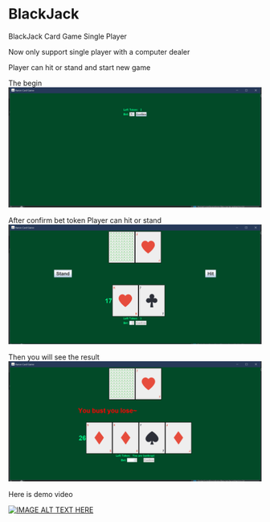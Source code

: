 # BlackJack

BlackJack Card Game Single Player

Now only support single player with a computer dealer

Player can hit or stand and start new game

The begin
![Alt text](src/Images/BlackJackBegin.png?raw=true "Begin")

After confirm bet token Player can hit or stand
![Alt text](src/Images/BlackJackHitOrStand.png?raw=true "After confirm bet token")

Then you will see the result
![Alt text](src/Images/BlackJackResult.png?raw=true "see the result")

Here is demo video

[![IMAGE ALT TEXT HERE](https://i9.ytimg.com/vi/aIqBpLrsoDI/mq1.jpg?sqp=CNbgy-4F&rs=AOn4CLDvXCrn21a8ozZKyb8IvDv7-hqtow)](https://youtu.be/aIqBpLrsoDI )
